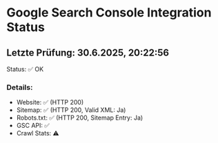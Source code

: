 # Google Search Console Integration Status

## Letzte Prüfung: 30.6.2025, 20:22:56

Status: ✅ OK

### Details:

- Website: ✅ (HTTP 200)
- Sitemap: ✅ (HTTP 200, Valid XML: Ja)
- Robots.txt: ✅ (HTTP 200, Sitemap Entry: Ja)
- GSC API: ✅
- Crawl Stats: ⚠️
